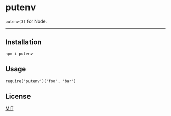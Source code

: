 # putenv

`putenv(3)` for Node.

--------

## Installation

`npm i putenv`

## Usage

`require('putenv')('foo', 'bar')`

## License

[MIT](./LICENSE.md)
